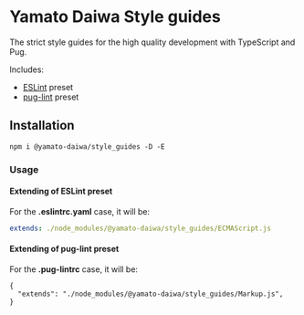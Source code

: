 # Yamato Daiwa Style guides

The strict style guides for the high quality development with TypeScript and Pug.

Includes:

* [ESLint](https://eslint.org) preset
* [pug-lint](https://github.com/pugjs/pug-lint) preset


## Installation

```
npm i @yamato-daiwa/style_guides -D -E
```


### Usage
#### Extending of ESLint preset

For the **.eslintrc.yaml** case, it will be:

```yaml
extends: ./node_modules/@yamato-daiwa/style_guides/ECMAScript.js
```


#### Extending of pug-lint preset

For the **.pug-lintrc** case, it will be:

```
{
  "extends": "./node_modules/@yamato-daiwa/style_guides/Markup.js",
}
```
